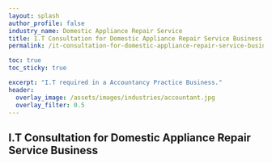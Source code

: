 ```yaml
---
layout: splash 
author_profile: false 
industry_name: Domestic Appliance Repair Service
title: I.T Consultation for Domestic Appliance Repair Service Business
permalink: /it-consultation-for-domestic-appliance-repair-service-business

toc: true
toc_sticky: true

excerpt: "I.T required in a Accountancy Practice Business."
header:
  overlay_image: /assets/images/industries/accountant.jpg
  overlay_filter: 0.5 
---
```


## I.T Consultation for Domestic Appliance Repair Service Business